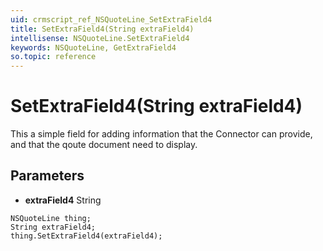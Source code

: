 ```yaml
---
uid: crmscript_ref_NSQuoteLine_SetExtraField4
title: SetExtraField4(String extraField4)
intellisense: NSQuoteLine.SetExtraField4
keywords: NSQuoteLine, GetExtraField4
so.topic: reference
---
```


# SetExtraField4(String extraField4)

This a simple field for adding information that the Connector can provide, and that the qoute document need to display.

## Parameters

* **extraField4** String

```crmscript
NSQuoteLine thing;
String extraField4;
thing.SetExtraField4(extraField4);
```

